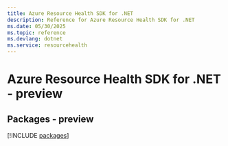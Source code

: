 ```yaml
---
title: Azure Resource Health SDK for .NET
description: Reference for Azure Resource Health SDK for .NET
ms.date: 05/30/2025
ms.topic: reference
ms.devlang: dotnet
ms.service: resourcehealth
---
```

# Azure Resource Health SDK for .NET - preview
## Packages - preview
[!INCLUDE [packages](resource-health-index.md)]